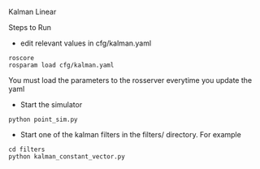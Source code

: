 Kalman Linear

Steps to Run
- edit relevant values in cfg/kalman.yaml
```
roscore
rosparam load cfg/kalman.yaml
```
You must load the parameters to the rosserver everytime you update the yaml
- Start the simulator
```
python point_sim.py
```
- Start one of the kalman filters in the filters/ directory. For example
```
cd filters
python kalman_constant_vector.py
```